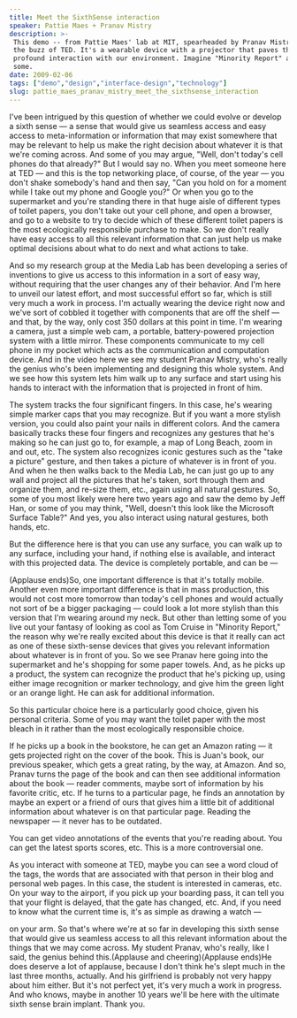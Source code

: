 ```yaml
---
title: Meet the SixthSense interaction
speaker: Pattie Maes + Pranav Mistry
description: >-
 This demo -- from Pattie Maes' lab at MIT, spearheaded by Pranav Mistry -- was
 the buzz of TED. It's a wearable device with a projector that paves the way for
 profound interaction with our environment. Imagine "Minority Report" and then
 some.
date: 2009-02-06
tags: ["demo","design","interface-design","technology"]
slug: pattie_maes_pranav_mistry_meet_the_sixthsense_interaction
---
```


I've been intrigued by this question of whether we could evolve or develop a sixth sense —
a sense that would give us seamless access and easy access to meta-information or
information that may exist somewhere that may be relevant to help us make the right
decision about whatever it is that we're coming across. And some of you may argue, "Well,
don't today's cell phones do that already?" But I would say no. When you meet someone here
at TED — and this is the top networking place, of course, of the year — you don't shake
somebody's hand and then say, "Can you hold on for a moment while I take out my phone and
Google you?" Or when you go to the supermarket and you're standing there in that huge
aisle of different types of toilet papers, you don't take out your cell phone, and open a
browser, and go to a website to try to decide which of these different toilet papers is
the most ecologically responsible purchase to make. So we don't really have easy access to
all this relevant information that can just help us make optimal decisions about what to
do next and what actions to take.

And so my research group at the Media Lab has been developing a series of inventions to
give us access to this information in a sort of easy way, without requiring that the user
changes any of their behavior. And I'm here to unveil our latest effort, and most
successful effort so far, which is still very much a work in process. I'm actually wearing
the device right now and we've sort of cobbled it together with components that are off
the shelf — and that, by the way, only cost 350 dollars at this point in time. I'm wearing
a camera, just a simple web cam, a portable, battery-powered projection system with a
little mirror. These components communicate to my cell phone in my pocket which acts as
the communication and computation device. And in the video here we see my student Pranav
Mistry, who's really the genius who's been implementing and designing this whole system.
And we see how this system lets him walk up to any surface and start using his hands to
interact with the information that is projected in front of him.

The system tracks the four significant fingers. In this case, he's wearing simple marker
caps that you may recognize. But if you want a more stylish version, you could also paint
your nails in different colors. And the camera basically tracks these four fingers and
recognizes any gestures that he's making so he can just go to, for example, a map of Long
Beach, zoom in and out, etc. The system also recognizes iconic gestures such as the "take
a picture" gesture, and then takes a picture of whatever is in front of you. And when he
then walks back to the Media Lab, he can just go up to any wall and project all the
pictures that he's taken, sort through them and organize them, and re-size them, etc.,
again using all natural gestures. So, some of you most likely were here two years ago and
saw the demo by Jeff Han, or some of you may think, "Well, doesn't this look like the
Microsoft Surface Table?" And yes, you also interact using natural gestures, both hands,
etc.

But the difference here is that you can use any surface, you can walk up to any surface,
including your hand, if nothing else is available, and interact with this projected data.
The device is completely portable, and can be —

(Applause ends)So, one important difference is that it's totally mobile. Another even more
important difference is that in mass production, this would not cost more tomorrow than
today's cell phones and would actually not sort of be a bigger packaging — could look a
lot more stylish than this version that I'm wearing around my neck. But other than letting
some of you live out your fantasy of looking as cool as Tom Cruise in "Minority Report,"
the reason why we're really excited about this device is that it really can act as one of
these sixth-sense devices that gives you relevant information about whatever is in front
of you. So we see Pranav here going into the supermarket and he's shopping for some paper
towels. And, as he picks up a product, the system can recognize the product that he's
picking up, using either image recognition or marker technology, and give him the green
light or an orange light. He can ask for additional information.

So this particular choice here is a particularly good choice, given his personal criteria.
Some of you may want the toilet paper with the most bleach in it rather than the most
ecologically responsible choice.

If he picks up a book in the bookstore, he can get an Amazon rating — it gets projected
right on the cover of the book. This is Juan's book, our previous speaker, which gets a
great rating, by the way, at Amazon. And so, Pranav turns the page of the book and can
then see additional information about the book — reader comments, maybe sort of
information by his favorite critic, etc. If he turns to a particular page, he finds an
annotation by maybe an expert or a friend of ours that gives him a little bit of
additional information about whatever is on that particular page. Reading the newspaper —
it never has to be outdated.

You can get video annotations of the events that you're reading about. You can get the
latest sports scores, etc. This is a more controversial one.

As you interact with someone at TED, maybe you can see a word cloud of the tags, the words
that are associated with that person in their blog and personal web pages. In this case,
the student is interested in cameras, etc. On your way to the airport, if you pick up your
boarding pass, it can tell you that your flight is delayed, that the gate has changed,
etc. And, if you need to know what the current time is, it's as simple as drawing a watch
—

on your arm. So that's where we're at so far in developing this sixth sense that would give
us seamless access to all this relevant information about the things that we may come
across. My student Pranav, who's really, like I said, the genius behind this.(Applause and
cheering)(Applause ends)He does deserve a lot of applause, because I don't think he's
slept much in the last three months, actually. And his girlfriend is probably not very
happy about him either. But it's not perfect yet, it's very much a work in progress. And
who knows, maybe in another 10 years we'll be here with the ultimate sixth sense brain
implant. Thank you.

<!--
ad_duration=3.33
event="TED2009"
external_start_time=0
intro_duration=11.82
is_subtitle_required="False"
is_talk_featured="True"
language="en"
language_swap="False"
native_language="en"
number_of_related_talks=6
number_of_speakers=2
number_of_subtitled_videos=43
number_of_tags=4
number_of_talk_download_languages=44
number_of_talk_more_resources=0
number_of_talk_recommendations=0
number_of_talks_take_actions=0
post_ad_duration=0.83
published_timestamp="2009-03-10 01:00:00"
recording_date="2009-02-06"
speaker_description="Researcher"
speaker_is_published=1
speaker_name="Pattie Maes + Pranav Mistry"
speaker_what_others_say="We like to invent new disciplines or look at new problems, and invent bandwagons rather than jump on them."
talk_name="Meet the SixthSense interaction"
talks_tags=["demo","design","interface-design","technology"]
url_audio="https://download.ted.com/talks/PattieMaes_2009.mp3?apikey=acme-roadrunner"
url_photo_speaker="https://pe.tedcdn.com/images/ted/76604_254x191.jpg"
url_photo_talk="https://pe.tedcdn.com/images/ted/d98527eb9a28d694fd604228e328a91c0f0e58a8_1600x1200.jpg"
url_webpage="https://www.ted.com/talks/pattie_maes_pranav_mistry_meet_the_sixthsense_interaction"
video_type_name="TED Stage Talk"
-->